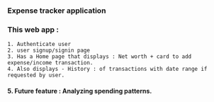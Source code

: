 ### Expense tracker application

### This web app : 
    1. Authenticate user
    2. user signup/signin page
    3. Has a Home page that displays : Net worth + card to add expense/income transaction.
    4. Also displays - History : of transactions with date range if requested by user.
#### 5. Future feature : Analyzing spending patterns. ####
